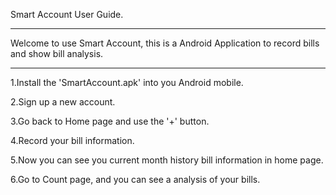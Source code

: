Smart Account User Guide.

-------------------------------------------------------------------------

Welcome to use Smart Account, this is a Android Application to record 
bills and show bill analysis.

-------------------------------------------------------------------------

1.Install the 'SmartAccount.apk' into you Android mobile.

2.Sign up a new account. 

3.Go back to Home page and use the '+' button. 

4.Record your bill information. 

5.Now you can see you current month history bill information in home page. 

6.Go to Count page, and you can see a analysis of your bills. 
